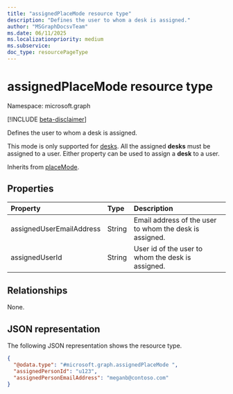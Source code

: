 ```yaml
---
title: "assignedPlaceMode resource type"
description: "Defines the user to whom a desk is assigned."
author: "MSGraphDocsvTeam"
ms.date: 06/11/2025
ms.localizationpriority: medium
ms.subservice:
doc_type: resourcePageType
---
```


# assignedPlaceMode resource type

Namespace: microsoft.graph

[!INCLUDE [beta-disclaimer](../../includes/beta-disclaimer.md)]

Defines the user to whom a desk is assigned.

This mode is only supported for [desks](./desk.md). All the assigned **desks** must be assigned to a user. Either property can be used to assign a **desk** to a user.

Inherits from [placeMode](../resources/placemode.md).

## Properties
|Property|Type|Description|
|:---|:---|:---|
|assignedUserEmailAddress|String|Email address of the user to whom the desk is assigned.|
|assignedUserId|String|User id of the user to whom the desk is assigned.|

## Relationships
None.

## JSON representation
The following JSON representation shows the resource type.
<!-- {
  "blockType": "resource",
  "@odata.type": "microsoft.graph.assignedPlaceMode"
}
-->
``` json
{
  "@odata.type": "#microsoft.graph.assignedPlaceMode ",
  "assignedPersonId": "u123",
  "assignedPersonEmailAddress": "meganb@contoso.com"
}
```

